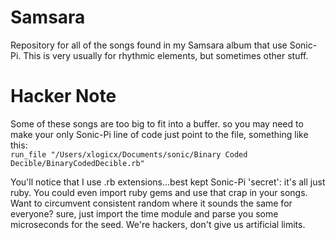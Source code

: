 # Samsara

Repository for all of the songs found in my Samsara album that use Sonic-Pi. This is very usually for rhythmic elements, but sometimes other stuff.

# Hacker Note
Some of these songs are too big to fit into a buffer. so you may need to make your only Sonic-Pi line of code just point to the file, something like this:  
`run_file "/Users/xlogicx/Documents/sonic/Binary Coded Decible/BinaryCodedDecible.rb"`

You'll notice that I use .rb extensions...best kept Sonic-Pi 'secret': it's all just ruby. You could even import ruby gems and use that crap in your songs. Want to circumvent consistent random where it sounds the same for everyone? sure, just import the time module and parse you some microseconds for the seed. We're hackers, don't give us artificial limits.
